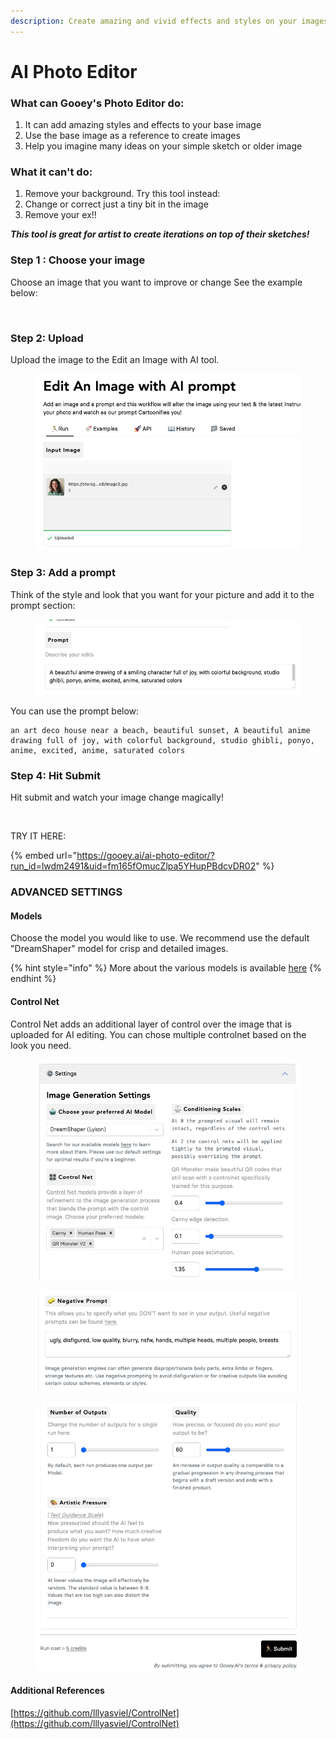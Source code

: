 ```yaml
---
description: Create amazing and vivid effects and styles on your images
---
```


# AI Photo Editor

### What can Gooey's Photo Editor do:

1. It can add amazing styles and effects to your base image
2. Use the base image as a reference to create images&#x20;
3. Help you imagine many ideas on your simple sketch or older image

### What it can't do:

1. Remove your background. Try this tool instead:&#x20;
2. Change or correct just a tiny bit in the image
3. Remove your ex!!&#x20;

&#x20;_**This tool is great for artist to create iterations on top of their sketches!**_&#x20;

### Step 1 : Choose your image

Choose an image that you want to improve or change See the example below:

<figure><img src="https://storage.googleapis.com/dara-c1b52.appspot.com/daras_ai/media/6d8713c8-6738-11ed-a5bc-8e93953183ba/PHOTO-2022-11-16-18-34-45.jpg" alt=""><figcaption></figcaption></figure>

### Step 2: Upload

Upload the image to the Edit an Image with AI tool.&#x20;

<figure><img src="../../.gitbook/assets/Screenshot 2024-01-19 at 1.01.16 PM (1).png" alt=""><figcaption></figcaption></figure>

### Step 3: Add a prompt&#x20;

Think of the style and look that you want for your picture and add it to the prompt section:

<figure><img src="../../.gitbook/assets/Screenshot 2024-01-19 at 1.03.17 PM.png" alt=""><figcaption></figcaption></figure>

You can use the prompt below:

```
an art deco house near a beach, beautiful sunset, A beautiful anime drawing full of joy, with colorful background, studio ghibli, ponyo, anime, excited, anime, saturated colors
```

### Step 4: Hit Submit

Hit submit and watch your image change magically!&#x20;

<figure><img src="https://storage.googleapis.com/dara-c1b52.appspot.com/daras_ai/media/df4925ba-b6af-11ee-953b-02420a00013c/gooey.ai%20-%20an%20art%20deco%20house%20near%20a%20beach%20beauti...ibli%20ponyo%20anime%20excited%20anime%20saturated%20colorsn.png" alt=""><figcaption></figcaption></figure>

TRY IT HERE:

{% embed url="https://gooey.ai/ai-photo-editor/?run_id=lwdm2491&uid=fm165fOmucZlpa5YHupPBdcvDR02" %}

### ADVANCED SETTINGS

#### Models

Choose the model you would like to use. We recommend use the default "DreamShaper" model for crisp and detailed images.&#x20;

{% hint style="info" %}
More about the various models is available [here](https://docs.google.com/presentation/d/1RaoMP0l7FnBZovDAR42zVmrUND9W5DW6eWet-pi6kiE/edit#slide=id.p)
{% endhint %}

#### Control Net

Control Net adds an additional layer of control over the image that is uploaded for AI editing. You can chose multiple controlnet based on the look you need.&#x20;

<figure><img src="../../.gitbook/assets/Screenshot 2024-01-19 at 1.27.06 PM.png" alt=""><figcaption></figcaption></figure>

<figure><img src="../../.gitbook/assets/Screenshot 2024-01-19 at 1.27.18 PM.png" alt=""><figcaption></figcaption></figure>

<figure><img src="../../.gitbook/assets/Screenshot 2024-01-19 at 1.27.24 PM.png" alt=""><figcaption></figcaption></figure>



#### Additional References

[https://github.com/lllyasviel/ControlNet](https://github.com/lllyasviel/ControlNet)
